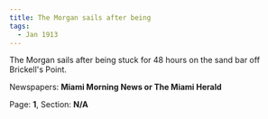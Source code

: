 ```yaml
---  
title: The Morgan sails after being  
tags:  
  - Jan 1913  
---  
```

  
The Morgan sails after being stuck for 48 hours on the sand bar off Brickell's Point.  
  
Newspapers: **Miami Morning News or The Miami Herald**  
  
Page: **1**, Section: **N/A** 

